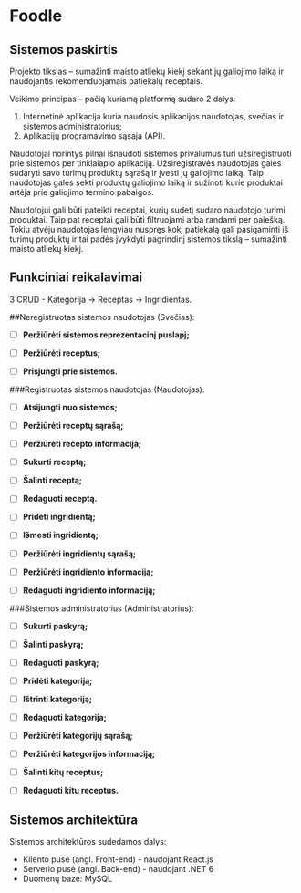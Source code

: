 
# Foodle

## Sistemos paskirtis
Projekto tikslas – sumažinti maisto atliekų kiekį sekant jų galiojimo laiką ir naudojantis rekomenduojamais patiekalų receptais.

Veikimo principas – pačią kuriamą platformą sudaro 2 dalys:

 1. Internetinė aplikacija kuria naudosis aplikacijos naudotojas, svečias ir sistemos administratorius;
 2. Aplikacijų programavimo sąsaja (API).

Naudotojai norintys pilnai išnaudoti sistemos privalumus turi užsiregistruoti prie sistemos per tinklalapio aplikaciją. Užsiregistravės naudotojas galės sudaryti savo turimų produktų sąrašą ir įvesti jų galiojimo laiką. Taip naudotojas galės sekti produktų galiojimo laiką ir sužinoti kurie produktai artėja prie galiojimo termino pabaigos.

Naudotojui gali būti pateikti receptai, kurių sudetį sudaro naudotojo turimi produktai. Taip pat receptai gali būti filtruojami arba randami per paiešką. Tokiu atvėju naudotojas lengviau nuspręs kokį patiekalą gali pasigaminti iš turimų produktų ir tai padės įvykdyti pagrindinį sistemos tikslą – sumažinti maisto atliekų kiekį.

## Funkciniai reikalavimai
3 CRUD - Kategorija -> Receptas -> Ingridientas.

##Neregistruotas sistemos naudotojas (Svečias):

 - [ ] **Peržiūrėti sistemos reprezentacinį puslapį;**
 - [ ] **Peržiūrėti receptus;**
 - [ ] **Prisjungti prie sistemos.**


###Registruotas sistemos naudotojas (Naudotojas):
 - [ ] **Atsijungti nuo sistemos;**
 
 - [ ] **Peržiūrėti receptų sąrašą;**
 - [ ] **Peržiūrėti recepto informacija;**
 - [ ] **Sukurti receptą;**
 - [ ] **Šalinti receptą;**
 - [ ] **Redaguoti receptą.**
 
 - [ ] **Pridėti ingridientą;**
 - [ ] **Išmesti ingridientą;**
 - [ ] **Peržiūrėti ingridientų sąrašą;**
 - [ ] **Peržiūrėti ingridiento informaciją;**
 - [ ] **Redaguoti ingridiento informaciją;**


###Sistemos administratorius (Administratorius):

 - [ ] **Sukurti paskyrą;**
 - [ ] **Šalinti paskyrą;**
 - [ ] **Redaguoti paskyrą;**
 
 - [ ] **Pridėti kategoriją;**
 - [ ] **Ištrinti kategoriją;**
 - [ ] **Redaguoti kategorija;**
 - [ ] **Peržiūrėti kategorijų sąrašą;**
 - [ ] **Peržiūrėti kategorijos informaciją;**
 
 - [ ] **Šalinti kitų receptus;**
 - [ ] **Redaguoti kitų receptus.**



## Sistemos architektūra
Sistemos architektūros sudedamos dalys:

 - Kliento pusė (angl. Front-end) - naudojant React.js
 - Serverio pusė (angl. Back-end) - naudojant .NET 6
 - Duomenų bazė: MySQL
